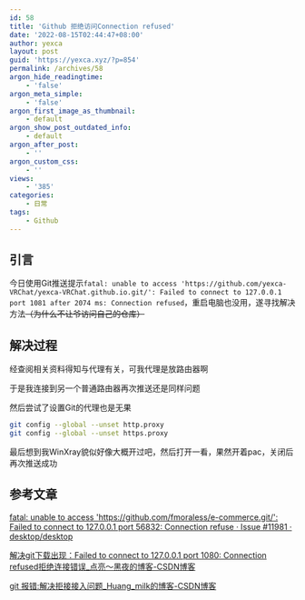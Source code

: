 ```yaml
---
id: 58
title: 'Github 拒绝访问Connection refused'
date: '2022-08-15T02:44:47+08:00'
author: yexca
layout: post
guid: 'https://yexca.xyz/?p=854'
permalink: /archives/58
argon_hide_readingtime:
    - 'false'
argon_meta_simple:
    - 'false'
argon_first_image_as_thumbnail:
    - default
argon_show_post_outdated_info:
    - default
argon_after_post:
    - ''
argon_custom_css:
    - ''
views:
    - '385'
categories:
    - 日常
tags:
    - Github
---
```


## 引言

今日使用Git推送提示`fatal: unable to access 'https://github.com/yexca-VRChat/yexca-VRChat.github.io.git/': Failed to connect to 127.0.0.1 port 1081 after 2074 ms: Connection refused`，重启电脑也没用，遂寻找解决方法~~（为什么不让爷访问自己的仓库）~~

## 解决过程

经查阅相关资料得知与代理有关，可我代理是放路由器啊

于是我连接到另一个普通路由器再次推送还是同样问题

然后尝试了设置Git的代理也是无果

```bash
git config --global --unset http.proxy
git config --global --unset https.proxy
```

最后想到我WinXray貌似好像大概开过吧，然后打开一看，果然开着pac，关闭后再次推送成功

## 参考文章

[fatal: unable to access 'https://github.com/fmoraless/e-commerce.git/': Failed to connect to 127.0.0.1 port 56832: Connection refuse · Issue #11981 · desktop/desktop](https://github.com/desktop/desktop/issues/11981)

[解决git下载出现：Failed to connect to 127.0.0.1 port 1080: Connection refused拒绝连接错误_点亮～黑夜的博客-CSDN博客](https://blog.csdn.net/weixin_41010198/article/details/87929622)

[git 报错:解决拒接接入问题_Huang_milk的博客-CSDN博客](https://blog.csdn.net/Huang_milk/article/details/121291273?utm_medium=distribute.pc_relevant.none-task-blog-2~default~baidujs_baidulandingword~default-0-121291273-blog-87929622.pc_relevant_multi_platform_whitelistv4&spm=1001.2101.3001.4242.1&utm_relevant_index=3)

